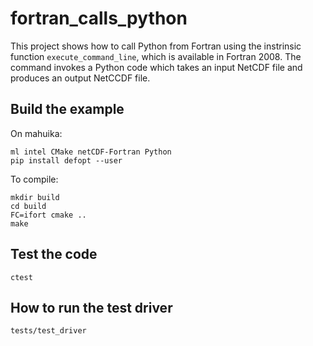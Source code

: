 # fortran_calls_python

This project shows how to call Python from Fortran using the instrinsic function 
`execute_command_line`, which is available in Fortran 2008. The command invokes
a Python code which takes an input NetCDF file and produces an output 
NetCCDF file. 

## Build the example

On mahuika:
```
ml intel CMake netCDF-Fortran Python
pip install defopt --user
```
To compile:
```
mkdir build
cd build
FC=ifort cmake ..
make
```

## Test the code

```
ctest
```

## How to run the test driver
```
tests/test_driver
```




